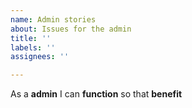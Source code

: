 ```yaml
---
name: Admin stories
about: Issues for the admin
title: ''
labels: ''
assignees: ''

---
```


As a **admin** I can **function** so that **benefit**
